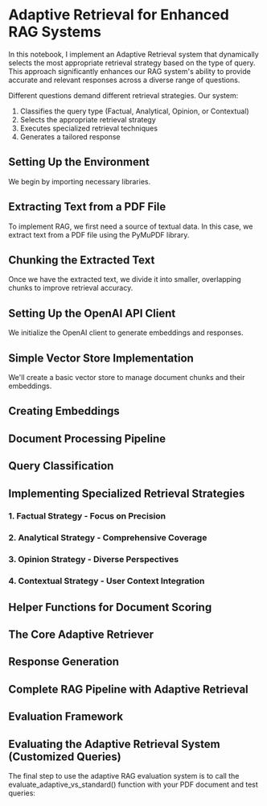# Adaptive Retrieval for Enhanced RAG Systems

In this notebook, I implement an Adaptive Retrieval system that dynamically selects the most appropriate retrieval strategy based on the type of query. This approach significantly enhances our RAG system's ability to provide accurate and relevant responses across a diverse range of questions.

Different questions demand different retrieval strategies. Our system:

1. Classifies the query type (Factual, Analytical, Opinion, or Contextual)
2. Selects the appropriate retrieval strategy
3. Executes specialized retrieval techniques
4. Generates a tailored response

## Setting Up the Environment
We begin by importing necessary libraries.

## Extracting Text from a PDF File
To implement RAG, we first need a source of textual data. In this case, we extract text from a PDF file using the PyMuPDF library.

## Chunking the Extracted Text
Once we have the extracted text, we divide it into smaller, overlapping chunks to improve retrieval accuracy.

## Setting Up the OpenAI API Client
We initialize the OpenAI client to generate embeddings and responses.

## Simple Vector Store Implementation
We'll create a basic vector store to manage document chunks and their embeddings.

## Creating Embeddings

## Document Processing Pipeline

## Query Classification

## Implementing Specialized Retrieval Strategies
### 1. Factual Strategy - Focus on Precision

### 2. Analytical Strategy - Comprehensive Coverage

### 3. Opinion Strategy - Diverse Perspectives

### 4. Contextual Strategy - User Context Integration

## Helper Functions for Document Scoring

## The Core Adaptive Retriever

## Response Generation

## Complete RAG Pipeline with Adaptive Retrieval

## Evaluation Framework

## Evaluating the Adaptive Retrieval System (Customized Queries)

The final step to use the adaptive RAG evaluation system is to call the evaluate_adaptive_vs_standard() function with your PDF document and test queries:
